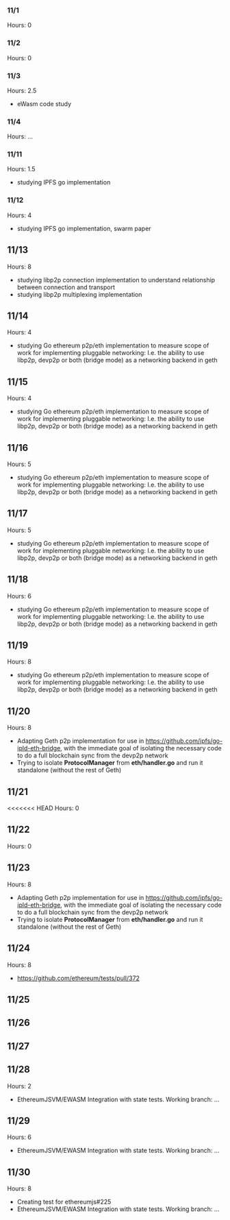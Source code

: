 ### 11/1 
Hours: 0 

### 11/2
Hours: 0


### 11/3
Hours: 2.5
 - eWasm code study

### 11/4
Hours: ...

### 11/11
Hours: 1.5
 - studying IPFS go implementation

### 11/12
Hours: 4
 - studying IPFS go implementation, swarm paper

## 11/13
Hours: 8
 - studying libp2p connection implementation to understand relationship between connection and transport
 - studying libp2p multiplexing implementation

## 11/14
Hours: 4
 - studying Go ethereum p2p/eth implementation to measure scope of work for implementing pluggable networking:
     I.e. the ability to use libp2p, devp2p or both (bridge mode) as a networking backend in geth

## 11/15
Hours: 4
 - studying Go ethereum p2p/eth implementation to measure scope of work for implementing pluggable networking:
     I.e. the ability to use libp2p, devp2p or both (bridge mode) as a networking backend in geth

## 11/16
Hours: 5
 - studying Go ethereum p2p/eth implementation to measure scope of work for implementing pluggable networking:
     I.e. the ability to use libp2p, devp2p or both (bridge mode) as a networking backend in geth

## 11/17
Hours: 5
 - studying Go ethereum p2p/eth implementation to measure scope of work for implementing pluggable networking:
     I.e. the ability to use libp2p, devp2p or both (bridge mode) as a networking backend in geth

## 11/18
Hours: 6
 - studying Go ethereum p2p/eth implementation to measure scope of work for implementing pluggable networking:
     I.e. the ability to use libp2p, devp2p or both (bridge mode) as a networking backend in geth

## 11/19
Hours: 8
 - studying Go ethereum p2p/eth implementation to measure scope of work for implementing pluggable networking:
     I.e. the ability to use libp2p, devp2p or both (bridge mode) as a networking backend in geth

## 11/20
Hours: 8
 - Adapting Geth p2p implementation for use in https://github.com/ipfs/go-ipld-eth-bridge, with the immediate goal of isolating the necessary code to do a full blockchain sync from the devp2p network
 - Trying to isolate __ProtocolManager__ from __eth/handler.go__ and run it standalone (without the rest of Geth)

## 11/21
<<<<<<< HEAD
Hours: 0

## 11/22
Hours: 0

## 11/23
Hours: 8
 - Adapting Geth p2p implementation for use in https://github.com/ipfs/go-ipld-eth-bridge, with the immediate goal of isolating the necessary code to do a full blockchain sync from the devp2p network
 - Trying to isolate __ProtocolManager__ from __eth/handler.go__ and run it standalone (without the rest of Geth)

## 11/24
Hours: 8
 - https://github.com/ethereum/tests/pull/372

## 11/25

## 11/26

## 11/27

## 11/28
Hours: 2
 - EthereumJSVM/EWASM Integration with state tests.  Working branch:  ...

## 11/29
Hours: 6
 - EthereumJSVM/EWASM Integration with state tests.  Working branch:  ...

## 11/30
Hours: 8
 - Creating test for ethereumjs#225
 - EthereumJSVM/EWASM Integration with state tests.  Working branch:  ...

